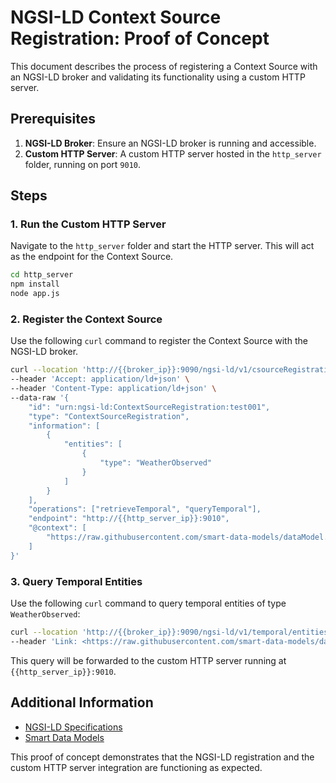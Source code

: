 # NGSI-LD Context Source Registration: Proof of Concept

This document describes the process of registering a Context Source with an NGSI-LD broker and validating its functionality using a custom HTTP server.

## Prerequisites

1. **NGSI-LD Broker**: Ensure an NGSI-LD broker is running and accessible.
2. **Custom HTTP Server**: A custom HTTP server hosted in the `http_server` folder, running on port `9010`.

## Steps

### 1. Run the Custom HTTP Server

Navigate to the `http_server` folder and start the HTTP server. This will act as the endpoint for the Context Source.

```bash
cd http_server
npm install
node app.js
```

### 2. Register the Context Source

Use the following `curl` command to register the Context Source with the NGSI-LD broker.

```bash
curl --location 'http://{{broker_ip}}:9090/ngsi-ld/v1/csourceRegistrations' \
--header 'Accept: application/ld+json' \
--header 'Content-Type: application/ld+json' \
--data-raw '{
    "id": "urn:ngsi-ld:ContextSourceRegistration:test001",
    "type": "ContextSourceRegistration",
    "information": [
        {
            "entities": [
                {
                    "type": "WeatherObserved"
                }
            ]
        }
    ],
    "operations": ["retrieveTemporal", "queryTemporal"],
    "endpoint": "http://{{http_server_ip}}:9010",
    "@context": [
        "https://raw.githubusercontent.com/smart-data-models/dataModel.Weather/master/context.jsonld"
    ]
}'
```

### 3. Query Temporal Entities

Use the following `curl` command to query temporal entities of type `WeatherObserved`:

```bash
curl --location 'http://{{broker_ip}}:9090/ngsi-ld/v1/temporal/entities?type=WeatherObserved&timerel=between&time=2025-01-01T00%3A00%3A00Z&endTime=2025-01-01T12%3A00%3A00Z' \
--header 'Link: <https://raw.githubusercontent.com/smart-data-models/dataModel.Weather/master/context.jsonld>; rel="http://www.w3.org/ns/json-ld#context"; type="application/ld+json"'
```

This query will be forwarded to the custom HTTP server running at `{{http_server_ip}}:9010`.

## Additional Information

- [NGSI-LD Specifications](https://etsi.org/deliver/etsi_gs/CIM/001_099/009/01.06.01_60/gs_cim009v010601p.pdf)
- [Smart Data Models](https://smartdatamodels.org/)

This proof of concept demonstrates that the NGSI-LD registration and the custom HTTP server integration are functioning as expected.
